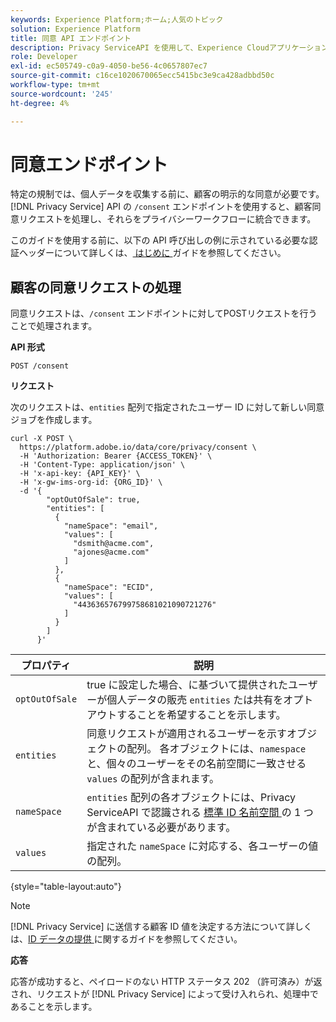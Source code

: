 ```yaml
---
keywords: Experience Platform;ホーム;人気のトピック
solution: Experience Platform
title: 同意 API エンドポイント
description: Privacy ServiceAPI を使用して、Experience Cloudアプリケーションの顧客同意リクエストを管理する方法について説明します。
role: Developer
exl-id: ec505749-c0a9-4050-be56-4c0657807ec7
source-git-commit: c16ce1020670065ecc5415bc3e9ca428adbbd50c
workflow-type: tm+mt
source-wordcount: '245'
ht-degree: 4%

---
```


# 同意エンドポイント

特定の規制では、個人データを収集する前に、顧客の明示的な同意が必要です。 [!DNL Privacy Service] API の `/consent` エンドポイントを使用すると、顧客同意リクエストを処理し、それらをプライバシーワークフローに統合できます。

このガイドを使用する前に、以下の API 呼び出しの例に示されている必要な認証ヘッダーについて詳しくは、[ はじめに ](./getting-started.md) ガイドを参照してください。

## 顧客の同意リクエストの処理

同意リクエストは、`/consent` エンドポイントに対してPOSTリクエストを行うことで処理されます。

**API 形式**

```http
POST /consent
```

**リクエスト**

次のリクエストは、`entities` 配列で指定されたユーザー ID に対して新しい同意ジョブを作成します。

```shell
curl -X POST \
  https://platform.adobe.io/data/core/privacy/consent \
  -H 'Authorization: Bearer {ACCESS_TOKEN}' \
  -H 'Content-Type: application/json' \
  -H 'x-api-key: {API_KEY}' \
  -H 'x-gw-ims-org-id: {ORG_ID}' \
  -d '{
        "optOutOfSale": true,
        "entities": [
          {
            "nameSpace": "email",
            "values": [
              "dsmith@acme.com",
              "ajones@acme.com"
            ]
          },
          {
            "nameSpace": "ECID",
            "values": [
              "443636576799758681021090721276"
            ]
          }
        ]
      }'
```

| プロパティ | 説明 |
| --- | --- |
| `optOutOfSale` | true に設定した場合、に基づいて提供されたユーザーが個人データの販売 `entities` たは共有をオプトアウトすることを希望することを示します。 |
| `entities` | 同意リクエストが適用されるユーザーを示すオブジェクトの配列。 各オブジェクトには、`namespace` と、個々のユーザーをその名前空間に一致させる `values` の配列が含まれます。 |
| `nameSpace` | `entities` 配列の各オブジェクトには、Privacy ServiceAPI で認識される [ 標準 ID 名前空間 ](./appendix.md#standard-namespaces) の 1 つが含まれている必要があります。 |
| `values` | 指定された `nameSpace` に対応する、各ユーザーの値の配列。 |

{style="table-layout:auto"}

>[!NOTE]
>
>[!DNL Privacy Service] に送信する顧客 ID 値を決定する方法について詳しくは、[ID データの提供 ](../identity-data.md) に関するガイドを参照してください。

**応答**

応答が成功すると、ペイロードのない HTTP ステータス 202 （許可済み）が返され、リクエストが [!DNL Privacy Service] によって受け入れられ、処理中であることを示します。

